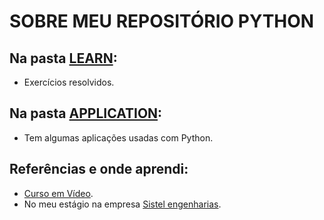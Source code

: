 # SOBRE MEU REPOSITÓRIO PYTHON
 
## Na pasta [LEARN](https://github.com/Mendes1302/Python-Learning/tree/master/Learn):
 * Exercícios resolvidos.
 
## Na pasta [APPLICATION](https://github.com/Mendes1302/Python-Learning/tree/master/Application):
 * Tem algumas aplicações usadas com Python.
  
 ## Referências e onde aprendi:
  * [Curso em Vídeo](https://www.youtube.com/watch?v=nIHq1MtJaKs&list=PLHz_AreHm4dm6wYOIW20Nyg12TAjmMGT-).
  * No meu estágio na empresa [Sistel engenharias](https://sistelengenharia.com.br/).
